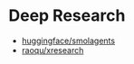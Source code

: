 # Deep Research
* [huggingface/smolagents](https://github.com/huggingface/smolagents/tree/main/examples/open_deep_research)
* [raoqu/xresearch](https://github.com/raoqu/xresearch)
